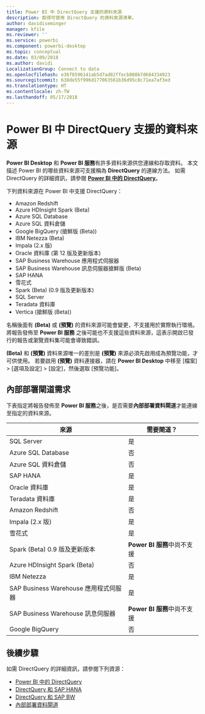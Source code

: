 ```yaml
---
title: Power BI 中 DirectQuery 支援的資料來源
description: 取得可使用 DirectQuery 的資料來源清單。
author: davidiseminger
manager: kfile
ms.reviewer: ''
ms.service: powerbi
ms.component: powerbi-desktop
ms.topic: conceptual
ms.date: 03/09/2018
ms.author: davidi
LocalizationGroup: Connect to data
ms.openlocfilehash: e36f8596141ab5d7ad82ffecb808b7d684334923
ms.sourcegitcommit: 638de55f996d177063561b36d95c8c71ea7af3ed
ms.translationtype: HT
ms.contentlocale: zh-TW
ms.lasthandoff: 05/17/2018
---
```

# <a name="data-sources-supported-by-directquery-in-power-bi"></a>Power BI 中 DirectQuery 支援的資料來源
**Power BI Desktop** 和 **Power BI 服務**有許多資料來源供您連線和存取資料。 本文描述 Power BI 的哪些資料來源可支援稱為 **DirectQuery** 的連線方法。 如需 DirectQuery 的詳細資訊，請參閱 [ **Power BI 中的 DirectQuery**](desktop-directquery-about.md)。

下列資料來源在 Power BI 中支援 DirectQuery：

* Amazon Redshift
* Azure HDInsight Spark (Beta)
* Azure SQL Database
* Azure SQL 資料倉儲
* Google BigQuery (搶鮮版 (Beta))
* IBM Netezza (Beta)
* Impala (2.x 版)
* Oracle 資料庫 (第 12 版及更新版本)
* SAP Business Warehouse 應用程式伺服器
* SAP Business Warehouse 訊息伺服器搶鮮版 (Beta)
* SAP HANA
* 雪花式
* Spark (Beta) (0.9 版及更新版本)
* SQL Server
* Teradata 資料庫
* Vertica (搶鮮版 (Beta))

名稱後面有 **(Beta)** 或 **(預覽)** 的資料來源可能會變更，不支援用於實際執行環境。 將報告發佈至 **Power BI 服務** 之後可能也不支援這些資料來源，這表示開啟已發行的報告或瀏覽資料集可能會導致錯誤。

**(Beta)** 和 **(預覽)** 資料來源唯一的差別是 **(預覽)** 來源必須先啟用成為預覽功能，才可供使用。 若要啟用 **(預覽)** 資料連接器，請在 **Power BI Desktop** 中移至 [檔案] > [選項及設定] > [設定]，然後選取 [預覽功能]。

## <a name="on-premises-gateway-requirements"></a>內部部署閘道需求
下表指定將報告發佈至 **Power BI 服務**之後，是否需要**內部部署資料閘道**才能連線至指定的資料來源。

| 來源 | 需要閘道？ |
| --- | --- |
| SQL Server |是 |
| Azure SQL Database |否 |
| Azure SQL 資料倉儲 |否 |
| SAP HANA |是 |
| Oracle 資料庫 |是 |
| Teradata 資料庫 |是 |
| Amazon Redshift |否 |
| Impala (2.x 版) |是 |
| 雪花式 |是 |
| Spark (Beta) 0.9 版及更新版本 |**Power BI 服務**中尚不支援 |
| Azure HDInsight Spark (Beta) |否 |
| IBM Netezza |是 |
| SAP Business Warehouse 應用程式伺服器 |是 |
| SAP Business Warehouse 訊息伺服器 |**Power BI 服務**中尚不支援 |
| Google BigQuery |否 |


## <a name="next-steps"></a>後續步驟
如需 DirectQuery 的詳細資訊，請參閱下列資源：

* [Power BI 中的 DirectQuery](desktop-directquery-about.md)
* [DirectQuery 和 SAP HANA](desktop-directquery-sap-hana.md)
* [DirectQuery 和 SAP BW](desktop-directquery-sap-bw.md)
* [內部部署資料閘道](service-gateway-onprem.md)

